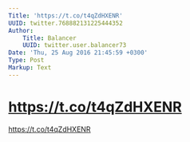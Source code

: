 ```yaml
---
Title: 'https://t.co/t4qZdHXENR'
UUID: twitter.768882131225444352
Author:
    Title: Balancer
    UUID: twitter.user.balancer73
Date: 'Thu, 25 Aug 2016 21:45:59 +0300'
Type: Post
Markup: Text
---
```


# https://t.co/t4qZdHXENR

https://t.co/t4qZdHXENR